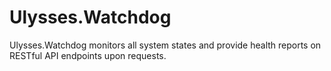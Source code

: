 # Ulysses.Watchdog
Ulysses.Watchdog monitors all system states and provide health reports on RESTful API endpoints upon requests.
